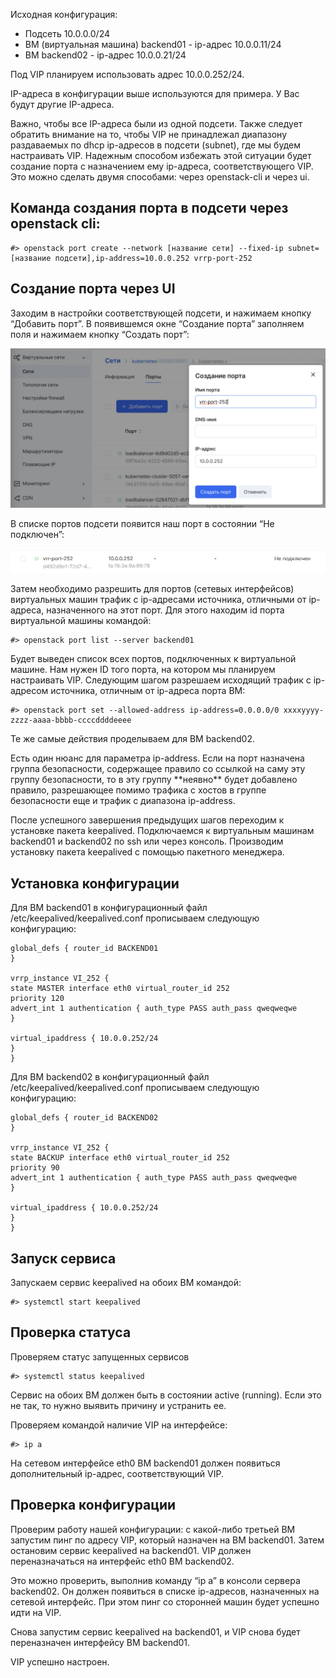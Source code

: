 Исходная конфигурация:

- Подсеть 10.0.0.0/24
- ВМ (виртуальная машина) backend01 - ip-адрес 10.0.0.11/24
- ВМ backend02 - ip-адрес 10.0.0.21/24

Под VIP планируем использовать адрес 10.0.0.252/24.

<warn>
IP-адреса в конфигурации выше используются для примера. У Вас будут другие IP-адреса.
</warn>

Важно, чтобы все IP-адреса были из одной подсети. Также следует обратить внимание на то, чтобы VIP не принадлежал диапазону раздаваемых по dhcp ip-адресов в подсети (subnet), где мы будем настраивать VIP. Надежным способом избежать этой ситуации будет создание порта с назначением ему ip-адреса, соответствующего VIP. Это можно сделать двумя способами: через openstack-cli и через ui.

## Команда создания порта в подсети через openstack cli:

```
#> openstack port create --network [название сети] --fixed-ip subnet=[название подсети],ip-address=10.0.0.252 vrrp-port-252
```

## Создание порта через UI

Заходим в настройки соответствующей подсети, и нажимаем кнопку “Добавить порт”. В появившемся окне “Создание порта” заполняем поля и нажимаем кнопку “Создать порт”:

![](./assets/1626275041217-1626275041217.png)

В списке портов подсети появится наш порт в состоянии “Не подключен”:

![](./assets/1626275083881-1626275083881.png)

Затем необходимо разрешить для портов (сетевых интерфейсов) виртуальных машин трафик с ip-адресами источника, отличными от ip-адреса, назначенного на этот порт. Для этого находим id порта виртуальной машины командой:

```
#> openstack port list --server backend01
```

Будет выведен список всех портов, подключенных к виртуальной машине. Нам нужен ID того порта, на котором мы планируем настраивать VIP. Следующим шагом разрешаем исходящий трафик с ip-адресом источника, отличным от ip-адреса порта ВМ:

```
#> openstack port set --allowed-address ip-address=0.0.0.0/0 xxxxyyyy-zzzz-aaaa-bbbb-ccccddddeeee
```

Те же самые действия проделываем для ВМ backend02.

<warn>
Есть один нюанс для параметра ip-address. Если на порт назначена группа безопасности, содержащее правило со ссылкой на саму эту группу безопасности, то в эту группу **неявно** будет добавлено правило, разрешающее помимо трафика с хостов в группе безопасности еще и трафик с диапазона ip-address.
</warn>

После успешного завершения предыдущих шагов переходим к установке пакета keepalived. Подключаемся к виртуальным машинам backend01 и backend02 по ssh или через консоль. Производим установку пакета keepalived c помощью пакетного менеджера.

## Установка конфигурации

Для ВМ backend01 в конфигурационный файл /etc/keepalived/keepalived.conf прописываем следующую конфигурацию:

```
global_defs { router_id BACKEND01
}

vrrp_instance VI_252 {
state MASTER interface eth0 virtual_router_id 252
priority 120
advert_int 1 authentication { auth_type PASS auth_pass qweqweqwe
}

virtual_ipaddress { 10.0.0.252/24
}
}
```

Для ВМ backend02 в конфигурационный файл /etc/keepalived/keepalived.conf прописываем следующую конфигурацию:

```
global_defs { router_id BACKEND02
}

vrrp_instance VI_252 {
state BACKUP interface eth0 virtual_router_id 252
priority 90
advert_int 1 authentication { auth_type PASS auth_pass qweqweqwe
}

virtual_ipaddress { 10.0.0.252/24
}
}
```

## Запуск сервиса

Запускаем сервис keepalived на обоих ВМ командой:

```
#> systemctl start keepalived
```

## Проверка статуса

Проверяем статус запущенных сервисов

```
#> systemctl status keepalived
```

Сервис на обоих ВМ должен быть в состоянии active (running). Если это не так, то нужно выявить причину и устранить ее.

Проверяем командой наличие VIP на интерфейсе:

```
#> ip a
```

На сетевом интерфейсе eth0 ВМ backend01 должен появиться дополнительный ip-адрес, соответствующий VIP.

## Проверка конфигурации

Проверим работу нашей конфигурации: с какой-либо третьей ВМ запустим пинг по адресу VIP, который назначен на ВМ backend01. Затем остановим сервис keepalived на backend01. VIP должен переназначаться на интерфейс eth0 ВМ backend02.

Это можно проверить, выполнив команду “ip a” в консоли сервера backend02. Он должен появиться в списке ip-адресов, назначенных на сетевой интерфейс. При этом пинг со сторонней машин будет успешно идти на VIP.

Снова запустим сервис keepalived на backend01, и VIP снова будет переназначен интерфейсу ВМ backend01.

VIP успешно настроен.
